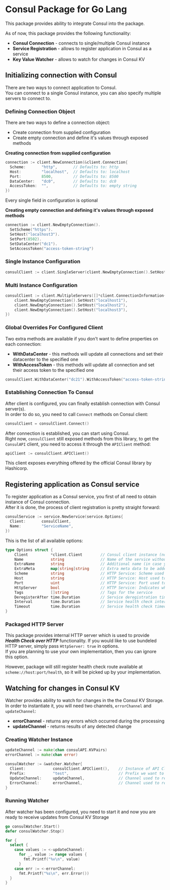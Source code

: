 # Consul Package for Go Lang
This package provides ability to integrate Consul into the package.

As of now, this package provides the following functionality:
- **Consul Connection** - connects to single/multiple Consul instance
- **Service Registration** - allows to register application in Consul as a service
- **Key Value Watcher** - allows to watch for changes in Consul KV

## Initializing connection with Consul
There are two ways to connect application to Consul.  
You can connect to a single Consul instance, you can also specify multiple servers to connect to.

### Defining Connection Object
There are two ways to define a connection object:
- Create connection from supplied configuration
- Create empty connection and define it's values through exposed methods

**Creating connection from supplied configuration**
```go
connection := client.NewConnection(&client.Connection{
  Scheme:       "http",       // Defaults to: http
  Host:         "localhost",  // Defaults to: localhost
  Port:         8500,         // Defaults to: 8500
  DataCenter:   "dc0",        // Defaults to: dc0
  AccessToken:  "",           // Defaults to: empty string
})
```
Every single field in configuration is optional

**Creating empty connection and defining it's values through exposed methods**
```go
connection := client.NewEmptyConnection().
  SetScheme("https").
  SetHost("localhost3").
  SetPort(8502).
  SetDataCenter("dc1").
  SetAccessToken("access-token-string")
```

### Single Instance Configuration
```go
consulClient := client.SingleServer(client.NewEmptyConnection().SetHost("localhost1"))
```

### Multi Instance Configuration
```go
consulClient := client.MultipleServers([]*client.ConnectionInformation{
	client.NewEmptyConnection().SetHost("localhost1"),
	client.NewEmptyConnection().SetHost("localhost2"),
	client.NewEmptyConnection().SetHost("localhost3"),
})
```

### Global Overrides For Configured Client
Two extra methods are available if you don't want to define properties on each connection:
- **WithDataCenter** - this methods will update all connections and set their datacenter to the specified one
- **WithAccessToken** - this methods will update all connection and set their access token to the specified one

```go
consulClient.WithDataCenter("dc21").WithAccessToken("access-token-string")
```

### Establishing Connection To Consul
After client is configured, you can finally establish connection with Consul server(s).  
In order to do so, you need to call `Connect` methods on Consul client:
```go
consulClient = consulClient.Connect()
```
After connection is established, you can start using Consul.  
Right now, `consulClient` still exposed methods from this library, to get the `ConsulAPI` client, you need to access it through the `APIClient` method:
```go
apiClient := consulClient.APIClient()
```
This client exposes everything offered by the official Consul library by Hashicorp.

## Registering application as Consul service
To register application as a Consul service, you first of all need to obtain instance of Consul connection.  
After it is done, the process of client registration is pretty straight forward:
```go
consulService := service.NewService(service.Options{
  Client:       consulClient,
  Name:         "ServiceName",
})
```

This is the list of all available options:
```go
type Options struct {
	Client          *client.Client        // Consul client instance (not the API client)
	Name            string                // Name of the service without spaces
	ExtraName       string                // Additional name (in case you run two instances of the same service on the same host)
	ExtraMeta       map[string]string     // Extra meta data to be added to the service metadata defined by default
	Scheme          string                // HTTP Service: Scheme used to access this service via HTTP
	Host            string                // HTTP Service: Host used to access this service via HTTP
	Port            uint                  // HTTP Service: Port used to access this service via HTTP
	HttpServer      bool                  // HTTP Service: Indicates whether internal HTTP service is enabled
	Tags            []string              // Tags for the service
	DeregisterAfter time.Duration         // Service deregistration time (in case of critical failure) | Defaults to 1 minute
	Interval        time.Duration         // Service health check interval | Defaults to 10 seconds
	Timeout         time.Duration         // Service health check timeout | Defaults to 30 seconds
}
```

### Packaged HTTP Server
This package provides internal HTTP server which is used to provide ***Health Check over HTTP*** functionality.
If you would like to use bundeled HTTP server, simply pass `HttpServer: true` in options.  
If you are planning to use your own implementation, then you can ignore this option.

However, package will still register health check route available at `scheme://host:port/health`, so it will be picked up by your implementation.

## Watching for changes in Consul KV
Watcher provides ability to watch for changes in the the Consul KV Storage.  
In order to instantiate it, you will need two channels, `errorChannel` and `updateChannel`:
- **errorChannel** - returns any errors which occurred during the processing
- **updateChannel** - returns results of any detected change

### Creating Watcher Instance
```go
updateChannel := make(chan consulAPI.KVPairs)
errorChannel := make(chan error)

consulWatcher := &watcher.Watcher{
  Client:            consulClient.APIClient(),    // Instance of API Client
  Prefix:            "test",                      // Prefix we want to monitor changes in
  UpdateChannel:     updateChannel,               // Channel used to receive changes
  ErrorChannel:      errorChannel,                // Channel used to receive errors
}
```

### Running Watcher
After watcher has been configured, you need to start it and now you are ready to receive updates from Consul KV Storage
```go
go consulWatcher.Start()
defer consulWatcher.Stop()

for {
  select {
    case values := <-updateChannel:
      for _, value := range values {
        fmt.Printf("%v\n", value)
      }
    case err := <-errorChannel:
      fmt.Printf("%s\n", err.Error())
  }
}
```